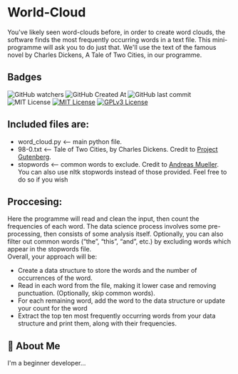 # World-Cloud

You've likely seen word-clouds before, in order to create word clouds, the software finds the most frequently occurring words in a text file. This mini-programme will ask you to do just that. We'll use the text of the famous novel by Charles Dickens, A Tale of Two Cities, in our programme. <br>

## Badges
![GitHub watchers](https://img.shields.io/github/watchers/itstayyabniazi/World-Cloud)
![GitHub Created At](https://img.shields.io/github/created-at/itstayyabniazi/World-Cloud)
![GitHub last commit](https://img.shields.io/github/last-commit/itstayyabniazi/World-Cloud) <br>
![MIT License](https://img.shields.io/badge/Version-1.0-blue) 
[![MIT License](https://img.shields.io/badge/License-MIT-green.svg)](https://choosealicense.com/licenses/mit/)
[![GPLv3 License](https://img.shields.io/badge/License-GPL%20v3-yellow.svg)](https://opensource.org/licenses/)


## Included files are:
- word_cloud.py <-- main python file.
- 98-0.txt <-- Tale of Two Cities, by Charles Dickens. Credit to [Project Gutenberg](https://www.gutenberg.org/).
- stopwords <-- common words to exclude. Credit to [Andreas Mueller](https://github.com/amueller/word_cloud/). <br>
You can also use nltk stopwords instead of those provided. Feel free to do so if you wish

## Proccesing: <br>
Here the programme will read and clean the input, then count the frequencies of each word. The data science process involves some pre-processing, then consists of some analysis itself. Optionally, you can also filter out common words (“the”, “this”, “and”, etc.) by excluding words which appear in the stopwords file. <br>
Overall, your approach will be:
- Create a data structure to store the words and the number of occurrences of the word.
- Read in each word from the file, making it lower case and removing punctuation. (Optionally, skip common words).
- For each remaining word, add the word to the data structure or update your count for the word
- Extract the top ten most frequently occurring words from your data structure and print them, along with their frequencies.

## 🚀 About Me
I'm a beginner developer...
